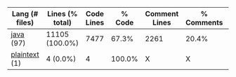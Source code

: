 |Lang (# files)|Lines (% total)|Code Lines|% Code|Comment Lines|% Comments|Blank Lines|% Blank|
| --- | --- | --- | --- | --- | --- | --- | --- |
|[java](https://github.com/FRCTeam5199/Robot-Code-2021/tree/souper-secret-contraband/statistics/java/lines_descending.md) (97)|11105 (100.0%)|7477|67.3%|2261|20.4%|1367|12.3%|
|[plaintext](https://github.com/FRCTeam5199/Robot-Code-2021/tree/souper-secret-contraband/statistics/plaintext/lines_descending.md) (1)|4 (0.0%)|4|100.0%|X|X|0|0.0%|